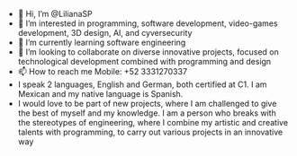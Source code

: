 - 👋 Hi, I’m @LilianaSP
- 👀 I’m interested in programming, software development, video-games development, 3D design, AI, and cyversecurity
- 🌱 I’m currently learning software engineering
- 💞️ I’m looking to collaborate on diverse innovative projects, focused on technological development combined with programming and design
- 📫 How to reach me Mobile: +52 3331270337
- I speak 2 languages, English and German, both certified at C1. I am Mexican and my native language is Spanish.
- I would love to be part of new projects, where I am challenged to give the best of myself and my knowledge. 
I am a person who breaks with the stereotypes of engineering, where I combine my artistic and creative talents with programming, 
to carry out various projects in an innovative way

<!---
LilianaSP/LilianaSP is a ✨ special ✨ repository because its `README.md` (this file) appears on your GitHub profile.
You can click the Preview link to take a look at your changes.
--->
